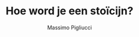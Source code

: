 ---
title: "Hoe word je een stoïcijn?"
author: "Massimo Pigliucci"
isbn: ""
isbn13: ""
rating: "4"
publisher: "Have, Ten"
pages: "288"
publishYear: "2017"
read: "2018"
goodreads_id: "36410247"
---